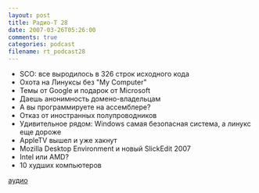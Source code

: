 ```yaml
---
layout: post
title: Радио-T 28
date: 2007-03-26T05:26:00
comments: true
categories: podcast
filename: rt_podcast28
---
```


- SCO: все выродилось в 326 строк исходного кода
- Охота на Линуксы без "My Computer"
- Темы от Google и подарок от Microsoft
- Даешь анонимность домено-владельцам
- А вы программируете на ассемблере?
- Отказ от иностранных полупроводников
- Удивительное рядом: Windows самая безопасная система, а линукс еще дороже
- AppleTV вышел и уже хакнут
- Mozilla Desktop Environment и новый SlickEdit 2007
- Intel или AMD?
- 10 худших компьютеров

[аудио](http://cdn.radio-t.com/rt_podcast28.mp3)
<audio src="http://cdn.radio-t.com/rt_podcast28.mp3" preload="none"></audio>

